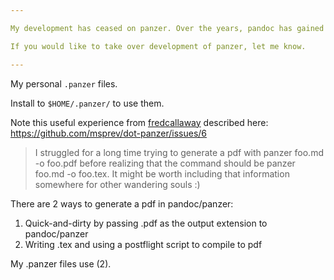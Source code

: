 ```yaml
---

My development has ceased on panzer. Over the years, pandoc has gained powerful new functionality (e.g. the `--metadata-file` option and Lua filters) that means that 90% of what can be done with panzer can be done with pandoc and some simple wrapper scripts. I no longer use panzer in my own workflow for this reason.

If you would like to take over development of panzer, let me know.

---
```


My personal `.panzer` files.

Install to `$HOME/.panzer/` to use them.

Note this useful experience from [fredcallaway](https://github.com/fredcallaway) described here: https://github.com/msprev/dot-panzer/issues/6

> I struggled for a long time trying to generate a pdf with panzer foo.md -o foo.pdf before realizing that the command should be panzer foo.md -o foo.tex. It might be worth including that information somewhere for other wandering souls :)

There are 2 ways to generate a pdf in pandoc/panzer:

1. Quick-and-dirty by passing .pdf as the output extension to pandoc/panzer
2. Writing .tex and using a postflight script to compile to pdf

My .panzer files use (2).


